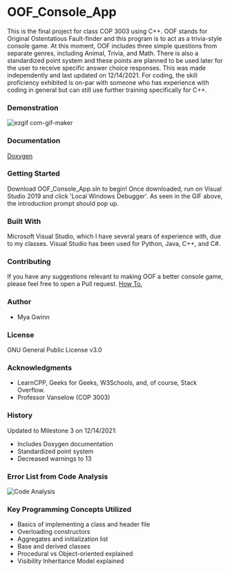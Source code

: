 # OOF_Console_App
This is the final project for class COP 3003 using C++. OOF stands for Original Ostentatious Fault-finder and this program is to act as a trivia-style console game. At this moment, OOF includes three simple questions from separate genres, including Animal, Trivia, and Math. There is also a standardized point system and these points are planned to be used later for the user to receive specific answer choice responses. This was made independently and last updated on 12/14/2021. For coding, the skill proficiency exhibited is on-par with someone who has experience with coding in general but can still use further training specifically for C++.
### Demonstration
![ezgif com-gif-maker](https://user-images.githubusercontent.com/62121470/146123603-8369a8ed-785f-4377-a1d6-080a488a4ee3.gif)

### Documentation
[Doxygen](https://myagwinn.github.io/OOF_Console_App/)

### Getting Started
Download OOF_Console_App.sln to begin! Once downloaded, run on Visual Studio 2019 and click 'Local Windows Debugger'. As seen in the GIF above, the introduction prompt should pop up.

### Built With
Microsoft Visual Studio, which I have several years of experience with, due to my classes. Visual Studio has been used for Python, Java, C++, and C#.

### Contributing
If you have any suggestions relevant to making OOF a better console game, please feel free to open a Pull request. [How To.](https://docs.github.com/en/repositories/working-with-files/managing-files/editing-files#editing-files-in-another-users-repository)

### Author
- Mya Gwinn

### License
GNU General Public License v3.0

### Acknowledgments
- LearnCPP, Geeks for Geeks, W3Schools, and, of course, Stack Overflow.
- Professor Vanselow (COP 3003)

### History
Updated to Milestone 3 on 12/14/2021:
- Includes Doxygen documentation
- Standardized point system
- Decreased warnings to 13

### Error List from Code Analysis
![Code Analysis](https://user-images.githubusercontent.com/62121470/146127371-6ce8506a-ee56-4bf1-a1d0-a2cd3498aabc.PNG)

### Key Programming Concepts Utilized
- Basics of implementing a class and header file
- Overloading constructors
- Aggregates and initialization list
- Base and derived classes
- Procedural vs Object-oriented explained
- Visibility Inheritance Model explained
